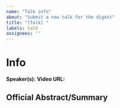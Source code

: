 ```yaml
---
name: "Talk info"
about: "Submit a new talk for the digest"
title: "[Talk] "
labels: talk
assignees: ''
---
```


# Info

**Speaker(s):**
**Video URL:**

## Official Abstract/Summary

>
